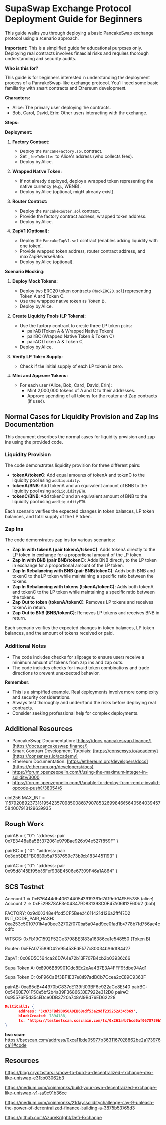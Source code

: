 # SupaSwap Exchange Protocol Deployment Guide for Beginners

This guide walks you through deploying a basic PancakeSwap exchange protocol using a scenario approach. 

**Important:** This is a simplified guide for educational purposes only. Deploying real contracts involves financial risks and requires thorough understanding and security audits.

**Who is this for?**

This guide is for beginners interested in understanding the deployment process of a PancakeSwap-like exchange protocol. You'll need some basic familiarity with smart contracts and Ethereum development.

**Characters:**

- Alice: The primary user deploying the contracts.
- Bob, Carol, David, Erin: Other users interacting with the exchange.

**Steps:**

**Deployment:**

1. **Factory Contract:**
    - Deploy the `PancakeFactory.sol` contract.
    - Set `_feeToSetter` to Alice's address (who collects fees).
    - Deploy by Alice.

2. **Wrapped Native Token:**
    - If not already deployed, deploy a wrapped token representing the native currency (e.g., WBNB).
    - Deploy by Alice (optional, might already exist).

3. **Router Contract:**
    - Deploy the `PancakeRouter.sol` contract.
    - Provide the factory contract address, wrapped token address.
    - Deploy by Alice.

4. **ZapV1 (Optional):**
    - Deploy the `PancakeZapV1.sol` contract (enables adding liquidity with one token).
    - Provide wrapped token address, router contract address, and maxZapReverseRatio.
    - Deploy by Alice (optional).

**Scenario Mocking:**

1. **Deploy Mock Tokens:**
    - Deploy two ERC20 token contracts (`MockERC20.sol`) representing Token A and Token C.
    - Use the wrapped native token as Token B.
    - Deploy by Alice.

2. **Create Liquidity Pools (LP Tokens):**
    - Use the factory contract to create three LP token pairs:
        - pairAB (Token A & Wrapped Native Token)
        - pairBC (Wrapped Native Token & Token C)
        - pairAC (Token A & Token C)
    - Deploy by Alice.

3. **Verify LP Token Supply:**
    - Check if the initial supply of each LP token is zero.

4. **Mint and Approve Tokens:**
    - For each user (Alice, Bob, Carol, David, Erin):
        - Mint 2,000,000 tokens of A and C to their addresses.
        - Approve spending of all tokens for the router and Zap contracts (if used).


## Normal Cases for Liquidity Provision and Zap Ins Documentation

This document describes the normal cases for liquidity provision and zap ins using the provided code.

### Liquidity Provision

The code demonstrates liquidity provision for three different pairs:

* **tokenA/tokenC**: Add equal amounts of tokenA and tokenC to the liquidity pool using `addLiquidity`.
* **tokenA/BNB**: Add tokenA and an equivalent amount of BNB to the liquidity pool using `addLiquidityETH`.
* **tokenC/BNB**: Add tokenC and an equivalent amount of BNB to the liquidity pool using `addLiquidityETH`.

Each scenario verifies the expected changes in token balances, LP token balances, and total supply of the LP token.

### Zap Ins

The code demonstrates zap ins for various scenarios:

* **Zap In with tokenA (pair tokenA/tokenC)**: Adds tokenA directly to the LP token in exchange for a proportional amount of the LP token.
* **Zap In with BNB (pair BNB/tokenC)**: Adds BNB directly to the LP token in exchange for a proportional amount of the LP token.
* **Zap In Rebalancing with BNB (pair BNB/tokenC)**: Adds both BNB and tokenC to the LP token while maintaining a specific ratio between the tokens.
* **Zap In Rebalancing with tokens (tokenA/tokenC)**: Adds both tokenA and tokenC to the LP token while maintaining a specific ratio between the tokens.
* **Zap Out to token (tokenA/tokenC)**: Removes LP tokens and receives tokenA in return.
* **Zap Out to BNB (BNB/tokenC)**: Removes LP tokens and receives BNB in return.

Each scenario verifies the expected changes in token balances, LP token balances, and the amount of tokens received or paid.

### Additional Notes

* The code includes checks for slippage to ensure users receive a minimum amount of tokens from zap ins and zap outs.
* The code includes checks for invalid token combinations and trade directions to prevent unexpected behavior.


**Remember:**

- This is a simplified example. Real deployments involve more complexity and security considerations.
- Always test thoroughly and understand the risks before deploying real contracts.
- Consider seeking professional help for complex deployments.

## Additional Resources

- PancakeSwap Documentation: [https://docs.pancakeswap.finance/](https://docs.pancakeswap.finance/)
- Smart Contract Development Tutorials: [https://consensys.io/academy](https://consensys.io/academy)
- Ethereum Documentation: [https://ethereum.org/developers/docs](https://ethereum.org/developers/docs)
- https://forum.openzeppelin.com/t/using-the-maximum-integer-in-solidity/3000
- https://forum.openzeppelin.com/t/unable-to-deploy-from-remix-invalid-opcode-push0/38054/6

uint256 MAX_INT = 115792089237316195423570985008687907853269984665640564039457584007913129639935

## Rough Work

pairAB = {
	"0": "address: pair 0x7E3448a8a5B5372061e979Bae926b94e527f859F"
}


pairBC = {
	"0": "address: pair 0x3db5DE1FB08B9b5a7537659c73b9cb1834451193"
}


pairAC = {
	"0": "address: pair 0x95d8145Ef95b86Fef938E4506e67309F46a1A864"
}


## SCS Testnet

Account 1 => 0xB26444db4062440543919361d7A19db1495F5785 (alice)
Account 2 => 0xF529878AF3e043479D831398C0F47A06B12E60b2 (bob)


FACTORY: 0x9d00348e4fcd5CF5Bee24611421d126a2fff47D2
INIT_CODE_PAIR_HASH: 0xa253c5010701b4a0bee32702f070ba5a04ad9ce0fad1b4778b7fd756ae4ccdfc

WTSCS: 0xFb19C1592F52Ce3798BE3183a16386ca1e548550 (Token B)

Router: 0xFFA077589D42e95453EdE577c80034bA6df84427

ZapV1: 0x08D5C564ca26D7A4e72b13F707B4cb2b03936266

Supa Token A: 0x8906B89901Cdc8Ed2eAa4B7E3A4FFF95dbe94Ad1

Supa Token C: 0xF96CaBf3BF1E37e8d97adBCb7Ccea2cC89C9363F


pairAB: 0xa85dB444970bC837cE139fd03BF6e922aCe8E540
pairBC: 0x5460E701F5Ce5bf2b4a39F3686630E7922e312D8
pairAC: 0x95576F5d35cEDce0DB3720a748A19Bd76ED62228

```json
MultiCall3: {
      address: '0x873FBd9D050A0EB69adf53a29df235252A34d869',
      blockCreated: 7894188,
      tx: 'https://testnetscan.scschain.com/tx/0x261a4b7bcd6af0678789b7ef5576ab21faf7c4c28b50d7fcc55ce8dfbef150ad'
}
```

**bsc scan:** https://bscscan.com/address/0xca11bde05977b3631167028862be2a173976ca11#code



## Resources

https://blog.cryptostars.is/how-to-build-a-decentralized-exchange-dex-like-uniswap-e31bb03062b3

https://medium.com/coinmonks/build-your-own-decentralized-exchange-like-uniswap-v1-aa9c91b36cc

https://medium.com/coinmonks/21dayssoliditychallenge-day-9-unleash-the-power-of-decentralized-finance-building-a-3875b53765d3

https://github.com/AzureKn1ght/Defi-Exchange

